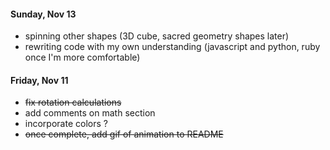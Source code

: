 #### Sunday, Nov 13
- spinning other shapes (3D cube, sacred geometry shapes later)
- rewriting code with my own understanding (javascript and python, ruby once I'm more comfortable)

#### Friday, Nov 11

- ~~fix rotation calculations~~
- add comments on math section
- incorporate colors ?
- ~~once complete, add gif of animation to README~~
